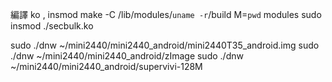 編譯 ko , insmod 
make -C /lib/modules/`uname -r`/build M=`pwd` modules
sudo insmod ./secbulk.ko

sudo ./dnw ~/mini2440/mini2440_android/mini2440T35_android.img
sudo ./dnw ~/mini2440/mini2440_android/zImage
sudo ./dnw ~/mini2440/mini2440_android/supervivi-128M 

